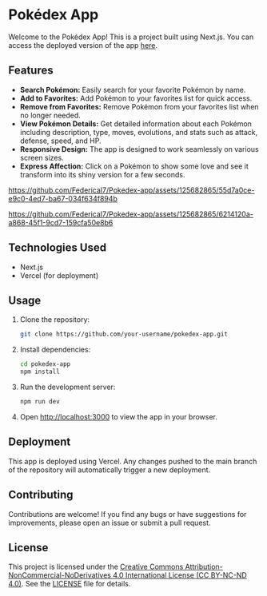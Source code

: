 # Pokédex App

Welcome to the Pokédex App! This is a project built using Next.js. You can access the deployed version of the app [here](https://pokedex-app-roan.vercel.app).







## Features

- **Search Pokémon:** Easily search for your favorite Pokémon by name.
- **Add to Favorites:** Add Pokémon to your favorites list for quick access.
- **Remove from Favorites:** Remove Pokémon from your favorites list when no longer needed.
- **View Pokémon Details:** Get detailed information about each Pokémon including description, type, moves, evolutions, and stats such as attack, defense, speed, and HP.
- **Responsive Design:** The app is designed to work seamlessly on various screen sizes.
- **Express Affection:** Click on a Pokémon to show some love and see it transform into its shiny version for a few seconds.




https://github.com/FedericaI7/Pokedex-app/assets/125682865/55d7a0ce-e9c0-4ed7-ba67-034f634f894b


https://github.com/FedericaI7/Pokedex-app/assets/125682865/6214120a-a868-45f1-9cd7-159cfa50e8b6






## Technologies Used

- Next.js
- Vercel (for deployment)

## Usage

1. Clone the repository:

    ```bash
    git clone https://github.com/your-username/pokedex-app.git
    ```

2. Install dependencies:

    ```bash
    cd pokedex-app
    npm install
    ```

3. Run the development server:

    ```bash
    npm run dev
    ```

4. Open [http://localhost:3000](http://localhost:3000) to view the app in your browser.

## Deployment

This app is deployed using Vercel. Any changes pushed to the main branch of the repository will automatically trigger a new deployment.

## Contributing

Contributions are welcome! If you find any bugs or have suggestions for improvements, please open an issue or submit a pull request.

## License

This project is licensed under the [Creative Commons Attribution-NonCommercial-NoDerivatives 4.0 International License (CC BY-NC-ND 4.0)](https://creativecommons.org/licenses/by-nc-nd/4.0/). See the [LICENSE](LICENSE) file for details.
